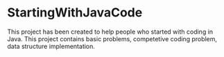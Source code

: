 # StartingWithJavaCode
This project has been created to help people who started with coding in Java. This project contains basic problems, competetive coding 
problem, data structure implementation. 
